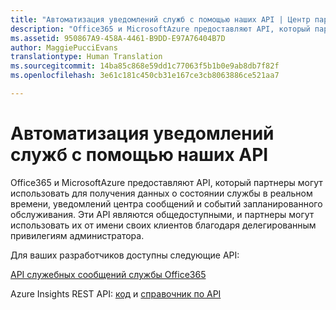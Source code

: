 ```yaml
---
title: "Автоматизация уведомлений служб с помощью наших API | Центр партнеров"
description: "Office365 и MicrosoftAzure предоставляют API, который партнеры могут использовать для получения данных о состоянии службы в реальном времени, уведомлений центра сообщений и событий запланированного обслуживания."
ms.assetid: 950867A9-458A-4461-B9DD-E97A76404B7D
author: MaggiePucciEvans
translationtype: Human Translation
ms.sourcegitcommit: 14ba85c868e59dd1c77063f5b1b0e9ab8db7f82f
ms.openlocfilehash: 3e61c181c450cb31e167ce3cb8063886ce521aa7

---
```


# Автоматизация уведомлений служб с помощью наших API


Office365 и MicrosoftAzure предоставляют API, который партнеры могут использовать для получения данных о состоянии службы в реальном времени, уведомлений центра сообщений и событий запланированного обслуживания. Эти API являются общедоступными, и партнеры могут использовать их от имени своих клиентов благодаря делегированным привилегиям администратора.

Для ваших разработчиков доступны следующие API:

[API служебных сообщений службы Office365](http://go.microsoft.com/fwlink/p/?LinkId=616899)

Azure Insights REST API: [код](http://go.microsoft.com/fwlink/p/?LinkId=617299) и [справочник по API](http://go.microsoft.com/fwlink/p/?LinkId=617300)

 

 






<!--HONumber=Nov16_HO4-->


